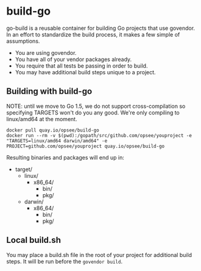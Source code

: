 # build-go

go-build is a reusable container for building Go projects that use govendor. In an
effort to standardize the build process, it makes a few simple of assumptions.

* You are using govendor.
* You have all of your vendor packages already.
* You require that all tests be passing in order to build.
* You may have additional build steps unique to a project.

## Building with build-go

NOTE: until we move to Go 1.5, we do not support cross-compilation so specifying TARGETS won't
do you any good. We're only compiling to linux/amd64 at the moment.

```
docker pull quay.io/opsee/build-go
docker run --rm -v $(pwd):/gopath/src/github.com/opsee/youproject -e "TARGETS=linux/amd64 darwin/amd64" -e PROJECT=github.com/opsee/youproject quay.io/opsee/build-go
```

Resulting binaries and packages will end up in:

* target/
  * linux/
    * x86_64/
      * bin/
      * pkg/
  * darwin/
    * x86_64/
      * bin/
      * pkg/

## Local build.sh

You may place a build.sh file in the root of your project for additional build steps. It will be run before the `govendor build`.
